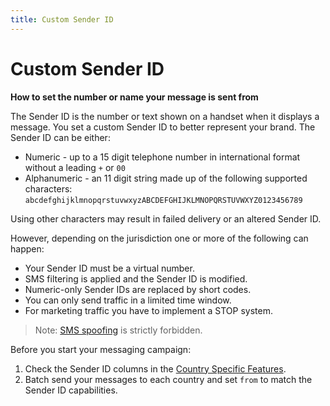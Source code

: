 ```yaml
---
title: Custom Sender ID
---
```


# Custom Sender ID

**How to set the number or name your message is sent from**

The Sender ID is the number or text shown on a handset when it displays a message. You set a custom Sender ID to better represent your brand. The Sender ID can be either:

* Numeric - up to a 15 digit telephone number in international format without a leading `+` or `00`
* Alphanumeric - an 11 digit string made up of the following supported characters: `abcdefghijklmnopqrstuvwxyzABCDEFGHIJKLMNOPQRSTUVWXYZ0123456789`

Using other characters may result in failed delivery or an altered Sender ID.

However, depending on the jurisdiction one or more of the following can happen:

* Your Sender ID must be a virtual number.
* SMS filtering is applied and the Sender ID is modified.
* Numeric-only Sender IDs are replaced by short codes.
* You can only send traffic in a limited time window.
* For marketing traffic you have to implement a STOP system.

> Note: [SMS spoofing](https://en.wikipedia.org/wiki/SMS_spoofing) is strictly forbidden.

Before you start your messaging campaign:

1. Check the Sender ID columns in the [Country Specific Features](#country-specific-features).
2. Batch send your messages to each country and set `from` to match the Sender ID capabilities.
